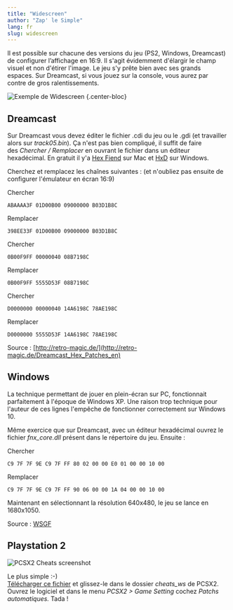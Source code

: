 ```yaml
---
title: "Widescreen"
author: "Zap' le Simple"
lang: fr
slug: widescreen
---
```


Il est possible sur chacune des versions du jeu (PS2, Windows, Dreamcast) de configurer l’affichage en 16:9. Il s'agit évidemment d'élargir le champ visuel et non d'étirer l'image. Le jeu s'y prête bien avec ses grands espaces. Sur Dreamcast, si vous jouez sur la console, vous aurez par contre de gros ralentissements.

![Exemple de Widescreen](/images/widescreen-simu.gif "Exemple d'affichage panoramique")
{.center-bloc}

## Dreamcast

Sur Dreamcast vous devez éditer le fichier .cdi du jeu ou le .gdi (et travailler alors sur *track05.bin*). Ça n'est pas bien compliqué, il suffit de faire des *Chercher / Remplacer* en ouvrant le fichier dans un éditeur hexadécimal. En gratuit il y'a [Hex Fiend](https://hexfiend.com/) sur Mac et [HxD](https://mh-nexus.de/en/hxd/) sur Windows.

Cherchez et remplacez les chaînes suivantes : (et n'oubliez pas ensuite de configurer l'émulateur en écran 16:9)

Chercher

```
ABAAAA3F 01D00B00 09000000 B03D1B8C
```

Remplacer

```
398EE33F 01D00B00 09000000 B03D1B8C
```

Chercher

```
0B00F9FF 00000040 08B7198C
```

Remplacer

```
0B00F9FF 5555D53F 08B7198C
```

Chercher

```
D0000000 00000040 14A6198C 78AE198C
```

Remplacer

```
D0000000 5555D53F 14A6198C 78AE198C
```

Source : [http://retro-magic.de/](http://retro-magic.de/Dreamcast_Hex_Patches_en)

## Windows

La technique permettant de jouer en plein-écran sur PC, fonctionnait parfaitement à l'époque de Windows XP. Une raison trop technique pour l'auteur de ces lignes l'empêche de fonctionner correctement sur Windows 10.

Même exercice que sur Dreamcast, avec un éditeur hexadécimal ouvrez le fichier *fnx\_core.dll* présent dans le répertoire du jeu. Ensuite :

Chercher

```
C9 7F 7F 9E C9 7F FF 80 02 00 00 E0 01 00 00 10 00
```

Remplacer

```
C9 7F 7F 9E C9 7F FF 90 06 00 00 1A 04 00 00 10 00
```

Maintenant en sélectionnant la résolution 640x480, le jeu se lance en 1680x1050.

Source : [WSGF](https://www.wsgf.org/dr/evil-twin-cypriens-chronicles)

## Playstation 2

![PCSX2 Cheats screenshot](/images/pcsx2-widescreen.png)

Le plus simple :-)  
[Télécharger ce fichier](https://eviltwin.vibvib.fr/files/5D795715.zip) et glissez-le dans le dossier *cheats\_ws* de PCSX2. Ouvrez le logiciel et dans le menu *PCSX2 > Game Setting* cochez *Patchs automatiques.* Tada !